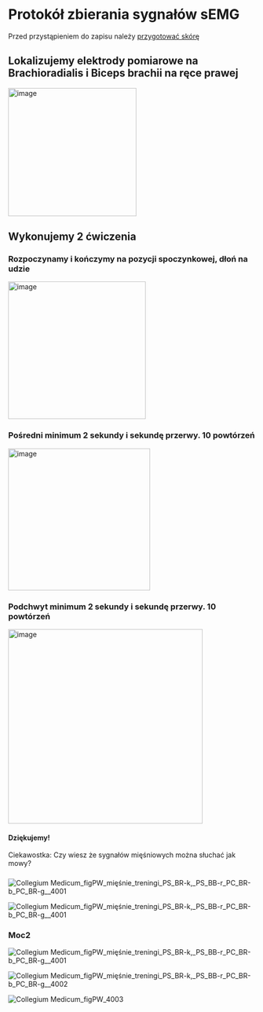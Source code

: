 # Protokół zbierania sygnałów sEMG
Przed przystąpieniem do zapisu należy [przygotować skórę](https://github.com/informacja/EMG/tree/master/matlab/instrukcja#przygotowanie-przed-zbieraniem-sygnałów)

## Lokalizujemy elektrody pomiarowe na Brachioradialis i Biceps brachii na ręce prawej

<img width="261" alt="image" src="https://github.com/informacja/Collegium-Medicum/assets/22752828/044fb5e8-9f01-400b-a3d0-a1566b6f646c">

## Wykonujemy 2 ćwiczenia

### Rozpoczynamy i kończymy na pozycji spoczynkowej, dłoń na udzie

<img width="280" alt="image" src="https://github.com/informacja/Collegium-Medicum/assets/22752828/42396592-c57e-4771-8dc1-cf978aaa3f2e">


### Pośredni minimum 2 sekundy i sekundę przerwy. 10 powtórzeń

<img width="289" alt="image" src="https://github.com/informacja/Collegium-Medicum/assets/22752828/27bdfe67-8179-46ce-b7e4-1ea65c386a75">


### Podchwyt minimum 2 sekundy i sekundę przerwy. 10 powtórzeń

<img width="396" alt="image" src="https://github.com/informacja/Collegium-Medicum/assets/22752828/992fe2cb-2b99-41e1-a839-e91857de30e8">


#### Dziękujemy!
Ciekawostka:
Czy wiesz że sygnałów mięśniowych można słuchać jak mowy?

###
![Collegium Medicum_figPW_mięśnie_treningi_PS_BR-k,_PS_BB-r_PC_BR-b_PC_BR-g__4001](https://github.com/informacja/Collegium-Medicum/assets/22752828/f9b3ed24-9e9f-4da4-b697-09f92dbe0fb4)

![Collegium Medicum_figPW_mięśnie_treningi_PS_BR-k,_PS_BB-r_PC_BR-b_PC_BR-g__4001](https://github.com/informacja/Collegium-Medicum/assets/22752828/e7d7af69-dd05-4609-9d38-58195d7f9eb9)
### Moc2
![Collegium Medicum_figPW_mięśnie_treningi_PS_BR-k,_PS_BB-r_PC_BR-b_PC_BR-g__4001](https://github.com/informacja/Collegium-Medicum/assets/22752828/0ee8d68f-e5d9-43f6-8d50-8ed5f944c83a)

![Collegium Medicum_figPW_mięśnie_treningi_PS_BR-k,_PS_BB-r_PC_BR-b_PC_BR-g__4002](https://github.com/informacja/Collegium-Medicum/assets/22752828/941510bd-a01a-42ca-b5f6-426b97f8751f)

![Collegium Medicum_figPW_4003](https://github.com/informacja/Collegium-Medicum/assets/22752828/3c417af5-54a6-4009-b350-72453b6d7115)

